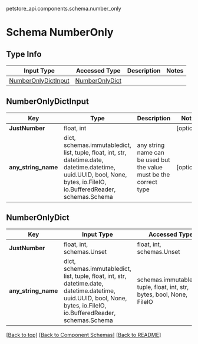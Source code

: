 petstore_api.components.schema.number_only
# Schema NumberOnly

## Type Info
Input Type | Accessed Type | Description | Notes
------------ | ------------- | ------------- | -------------
[NumberOnlyDictInput](#numberonlydictinput) | [NumberOnlyDict](#numberonlydict) |  |

## NumberOnlyDictInput
Key | Type |  Description | Notes
------------ | ------------- | ------------- | -------------
**JustNumber** | float, int |  | [optional]
**any_string_name** | dict, schemas.immutabledict, list, tuple, float, int, str, datetime.date, datetime.datetime, uuid.UUID, bool, None, bytes, io.FileIO, io.BufferedReader, schemas.Schema | any string name can be used but the value must be the correct type | [optional]

## NumberOnlyDict
Key | Input Type | Accessed Type | Description | Notes
------------ | ------------- | ------------- | ------------- | -------------
**JustNumber** | float, int, schemas.Unset | float, int, schemas.Unset |  | [optional]
**any_string_name** | dict, schemas.immutabledict, list, tuple, float, int, str, datetime.date, datetime.datetime, uuid.UUID, bool, None, bytes, io.FileIO, io.BufferedReader, schemas.Schema | schemas.immutabledict, tuple, float, int, str, bytes, bool, None, FileIO | any string name can be used but the value must be the correct type | [optional]

[[Back to top]](#top) [[Back to Component Schemas]](../../../README.md#Component-Schemas) [[Back to README]](../../../README.md)
